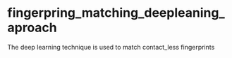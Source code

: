# fingerpring_matching_deepleaning_aproach
The deep learning technique is used to match contact_less fingerprints
